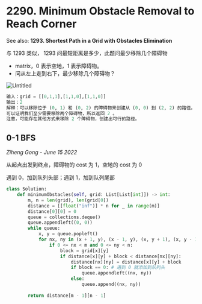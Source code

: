# 2290. Minimum Obstacle Removal to Reach Corner

See also: **1293. Shortest Path in a Grid with Obstacles Elimination**

与 1293 类似， 1293 问最短距离是多少，此题问最少移除几个障碍物

- matrix，0 表示空地，1 表示障碍物。
- 问从左上走到右下，最少移除几个障碍物？

![Untitled](https://assets.leetcode.com/uploads/2022/04/06/example1drawio-1.png)

```python
输入：grid = [[0,1,1],[1,1,0],[1,1,0]]
输出：2
解释：可以移除位于 (0, 1) 和 (0, 2) 的障碍物来创建从 (0, 0) 到 (2, 2) 的路径。
可以证明我们至少需要移除两个障碍物，所以返回 2 。
注意，可能存在其他方式来移除 2 个障碍物，创建出可行的路径。
```

## 0-1 BFS

*Ziheng Gong - June 15 2022*

从起点出发到终点，障碍物的 cost 为 1，空地的 cost 为 0

遇到 0，加到队列头部；遇到 1，加到队列尾部

```python
class Solution:
    def minimumObstacles(self, grid: List[List[int]]) -> int:
        m, n = len(grid), len(grid[0])
        distance = [[float("inf")] * n for _ in range(m)]
        distance[0][0] = 0
        queue = collections.deque()
        queue.appendleft((0, 0))
        while queue:
            x, y = queue.popleft()
            for nx, ny in (x + 1, y), (x - 1, y), (x, y + 1), (x, y - 1):
                if 0 <= nx < m and 0 <= ny < n:
                    block = grid[x][y]
                    if distance[x][y] + block < distance[nx][ny]:
                        distance[nx][ny] = distance[x][y] + block
                        if block == 0: # 遇到 0 就添加到队列头
                            queue.appendleft((nx, ny))
                        else: 
                            queue.append((nx, ny))
        
        return distance[m - 1][n - 1]
```
